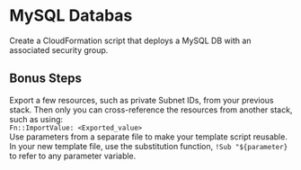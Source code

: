 # MySQL Databas
Create a CloudFormation script that deploys a MySQL DB with an associated security group.  

## Bonus Steps
Export a few resources, such as private Subnet IDs, from your previous stack. Then only you can cross-reference the resources from another stack, such as using:  
`Fn::ImportValue: <Exported_value>`  
Use parameters from a separate file to make your template script reusable. In your new template file, use the substitution function, `!Sub "${parameter}` to refer to any parameter variable.  


